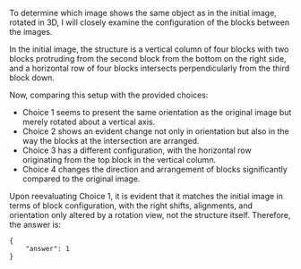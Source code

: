 To determine which image shows the same object as in the initial image, rotated in 3D, I will closely examine the configuration of the blocks between the images.

In the initial image, the structure is a vertical column of four blocks with two blocks protruding from the second block from the bottom on the right side, and a horizontal row of four blocks intersects perpendicularly from the third block down.

Now, comparing this setup with the provided choices:
- Choice 1 seems to present the same orientation as the original image but merely rotated about a vertical axis.
- Choice 2 shows an evident change not only in orientation but also in the way the blocks at the intersection are arranged.
- Choice 3 has a different configuration, with the horizontal row originating from the top block in the vertical column.
- Choice 4 changes the direction and arrangement of blocks significantly compared to the original image.

Upon reevaluating Choice 1, it is evident that it matches the initial image in terms of block configuration, with the right shifts, alignments, and orientation only altered by a rotation view, not the structure itself. Therefore, the answer is:

```
{
    "answer": 1
}
```